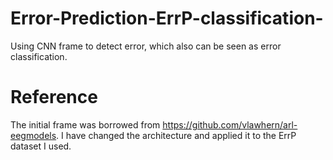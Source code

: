 # Error-Prediction-ErrP-classification-
Using CNN frame to detect error, which also can be seen as error classification.
# Reference
The initial frame was borrowed from https://github.com/vlawhern/arl-eegmodels. I have changed the architecture and applied it to the ErrP dataset I used.
